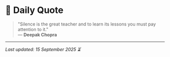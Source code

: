 # 📜 Daily Quote

> "Silence is the great teacher and to learn its lessons you must pay attention to it."  
> — **Deepak Chopra**

---

_Last updated: 15 September 2025 ⏳_
